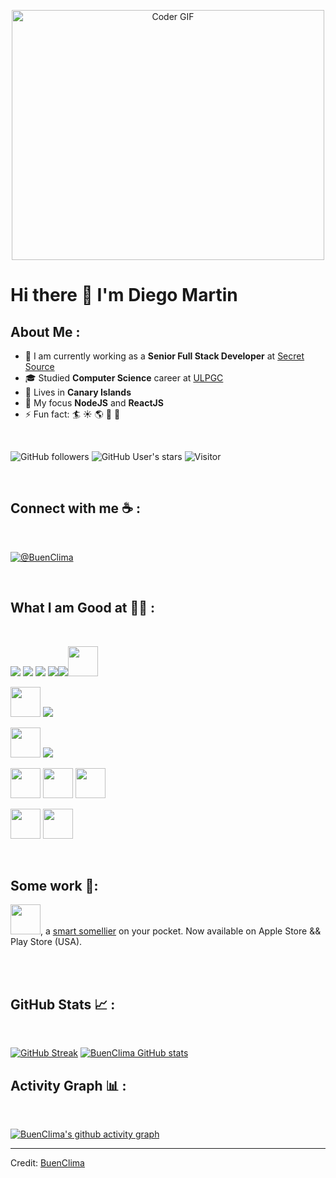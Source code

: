 <p align="center">

  <img src="https://media.giphy.com/media/SWoSkN6DxTszqIKEqv/giphy.gif" alt="Coder GIF" width="500" height="400">
  
</p>

# Hi there 👋  I'm Diego Martin

## About Me :

- 🏢 I am currently working as a **Senior Full Stack Developer** at [Secret Source](https://www.secret-source.eu/)
- 🎓 Studied **Computer Science** career at [ULPGC](https://www.ulpgc.es/)
- 🏡 Lives in **Canary Islands** 
- 🌱 My focus **NodeJS** and **ReactJS**
- ⚡  Fun fact: 🏄 ☀️ 🌎 📖 🎸
<br>

![GitHub followers](https://img.shields.io/github/followers/BuenClima?style=social) ![GitHub User's stars](https://img.shields.io/github/stars/BuenClima?style=social) ![Visitor](https://visitor-badge.laobi.icu/badge?page_id=BuenClima.repoName)

<br>

## Connect with me ☕ :

<br>

 [![@BuenClima](https://img.icons8.com/fluency/48/000000/linkedin.png "@BuenClima")](https://www.linkedin.com/in/diego-mart%C3%ADn-hern%C3%A1ndez-a41229170/) 

<br>

## What I am Good at 🧑‍💻 :

<br>

<img src="https://img.icons8.com/color/48/000000/html-5--v1.png"/> <img src="https://img.icons8.com/color/48/000000/css3.png"/> <img src="https://img.icons8.com/color/48/000000/javascript--v1.png"/> <img src="https://img.icons8.com/color/48/000000/typescript--v1.png"/><img src="https://img.icons8.com/office/48/000000/react.png"/><img src="https://midu.dev/images/tags/node.png" style="width: 48px;"/>

<img src="https://cdn.icon-icons.com/icons2/2699/PNG/512/postgresql_vertical_logo_icon_168900.png" style="width: 48px;"/> <img src="https://img.icons8.com/color/48/000000/mongodb.png"/>

<img src="https://repository-images.githubusercontent.com/371655028/9b9e2b80-bfcc-11eb-8057-fcd591b3b129" style="width: 48px;"/> <img src="https://img.icons8.com/color/48/000000/npm.png"/>

<img src="https://a0.awsstatic.com/libra-css/images/logos/aws_logo_smile_1200x630.png" style="width: 48px;"/>    <img src="https://www.docker.com/wp-content/uploads/2022/03/vertical-logo-monochromatic.png" style="width: 48px;"/> <img src="https://www.portainer.io/hubfs/Velocity%20Icons_DevOps%20automation-1.png" style="width: 48px;"/>

<img src="https://angularjsbeginnerguide.files.wordpress.com/2017/01/tdd.jpg" style="width: 48px;"/> <img src="https://jestjs.io/img/opengraph.png" style="width: 48px;"/>


<br>

## Some work 👀:

<img src="https://www.sfuso.club/img/logo%20white%20sfuso-1.png" style="width: 48px;" />, a [smart somellier](https://www.sfuso.club/) on your pocket. Now available on Apple Store && Play Store (USA).

<br>

<br>

## GitHub Stats 📈 :

<br>

[![GitHub Streak](https://github-readme-streak-stats.herokuapp.com?user=BuenClima&theme=algolia&date_format=M%20j%5B%2C%20Y%5D)](https://git.io/streak-stats) [![BuenClima GitHub stats](https://github-readme-stats.vercel.app/api?username=BuenClima&theme=algolia)](https://github.com/BuenClima/github-readme-stats)
<br>

## Activity Graph 📊 :

<br>

[![BuenClima's github activity graph](https://github-readme-activity-graph.cyclic.app/graph?username=BuenClima&bg_color=000&color=fff&line=00E676&point=fff&hide_border=true)](https://github.com/BuenClima/github-readme-activity-graph)

---

Credit: [BuenClima](https://github.com/BuenClima)

